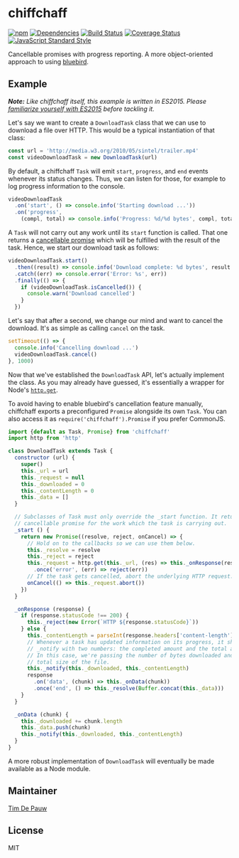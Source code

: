 # chiffchaff

[![npm](https://img.shields.io/npm/v/chiffchaff.svg)](https://www.npmjs.com/package/chiffchaff) [![Dependencies](https://img.shields.io/david/zentrick/chiffchaff.svg)](https://david-dm.org/zentrick/chiffchaff) [![Build Status](https://img.shields.io/travis/zentrick/chiffchaff/master.svg)](https://travis-ci.org/zentrick/chiffchaff) [![Coverage Status](https://img.shields.io/coveralls/zentrick/chiffchaff/master.svg)](https://coveralls.io/r/zentrick/chiffchaff) [![JavaScript Standard Style](https://img.shields.io/badge/code%20style-standard-brightgreen.svg)](https://github.com/feross/standard)

Cancellable promises with progress reporting. A more object-oriented approach to
using [bluebird](http://bluebirdjs.com/).

## Example

_**Note:** Like chiffchaff itself, this example is written in ES2015. Please
[familiarize yourself with ES2015](https://babeljs.io/docs/learn-es2015/) before
tackling it._

Let's say we want to create a `DownloadTask` class that we can use to download
a file over HTTP. This would be a typical instantiation of that class:

```js
const url = 'http://media.w3.org/2010/05/sintel/trailer.mp4'
const videoDownloadTask = new DownloadTask(url)
```

By default, a chiffchaff `Task` will emit `start`, `progress`, and `end` events
whenever its status changes. Thus, we can listen for those, for example to log
progress information to the console.

```js
videoDownloadTask
  .on('start', () => console.info('Starting download ...'))
  .on('progress',
    (compl, total) => console.info('Progress: %d/%d bytes', compl, total))
```

A `Task` will not carry out any work until its `start` function is called. That
one returns a
[cancellable promise](http://bluebirdjs.com/docs/api/cancellation.html)
which will be fulfilled with the result of the task. Hence, we start our
download task as follows:

```js
videoDownloadTask.start()
  .then((result) => console.info('Download complete: %d bytes', result.length))
  .catch((err) => console.error('Error: %s', err))
  .finally(() => {
    if (videoDownloadTask.isCancelled()) {
      console.warn('Download cancelled')
    }
  })
```

Let's say that after a second, we change our mind and want to cancel the
download. It's as simple as calling `cancel` on the task.

```js
setTimeout(() => {
  console.info('Cancelling download ...')
  videoDownloadTask.cancel()
}, 1000)
```

Now that we've established the `DownloadTask` API, let's actually implement the
class. As you may already have guessed, it's essentially a wrapper for Node's
[`http.get`](https://nodejs.org/api/http.html#http_http_get_options_callback).

To avoid having to enable bluebird's cancellation feature manually, chiffchaff
exports a preconfigured `Promise` alongside its own `Task`. You can also access
it as `require('chiffchaff').Promise` if you prefer CommonJS.

```js
import {default as Task, Promise} from 'chiffchaff'
import http from 'http'

class DownloadTask extends Task {
  constructor (url) {
    super()
    this._url = url
    this._request = null
    this._downloaded = 0
    this._contentLength = 0
    this._data = []
  }

  // Subclasses of Task must only override the _start function. It returns a
  // cancellable promise for the work which the task is carrying out.
  _start () {
    return new Promise((resolve, reject, onCancel) => {
      // Hold on to the callbacks so we can use them below.
      this._resolve = resolve
      this._reject = reject
      this._request = http.get(this._url, (res) => this._onResponse(res))
        .once('error', (err) => reject(err))
      // If the task gets cancelled, abort the underlying HTTP request.
      onCancel(() => this._request.abort())
    })
  }

  _onResponse (response) {
    if (response.statusCode !== 200) {
      this._reject(new Error(`HTTP ${response.statusCode}`))
    } else {
      this._contentLength = parseInt(response.headers['content-length'], 10)
      // Whenever a task has updated information on its progress, it should call
      // _notify with two numbers: the completed amount and the total amount.
      // In this case, we're passing the number of bytes downloaded and the
      // total size of the file.
      this._notify(this._downloaded, this._contentLength)
      response
        .on('data', (chunk) => this._onData(chunk))
        .once('end', () => this._resolve(Buffer.concat(this._data)))
    }
  }

  _onData (chunk) {
    this._downloaded += chunk.length
    this._data.push(chunk)
    this._notify(this._downloaded, this._contentLength)
  }
}
```

A more robust implementation of `DownloadTask` will eventually be made available
as a Node module.

## Maintainer

[Tim De Pauw](https://github.com/timdp)

## License

MIT
